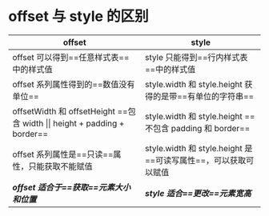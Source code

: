 # offset 与 style 的区别

| offset                                                       | style                                                        |
| ------------------------------------------------------------ | ------------------------------------------------------------ |
| offset 可以得到==任意样式表==中的样式值                      | style 只能得到==行内样式表==中的样式值                       |
| offset 系列属性得到的==数值没有单位==                        | style.width 和 style.height 获得的是带==有单位的字符串==     |
| offsetWidth 和 offsetHeight ==包含 width \|\| height + padding + border== | style.width 和 style.height ==不包含 padding 和 border==     |
| offset 系列属性是==只读==属性，只能获取不能赋值              | style.width 和 style.height 是==可读写属性==，可以获取可以赋值 |
| ***offset 适合于==获取==元素大小和位置***                    | ***style 适合==更改==元素宽高***                             |

